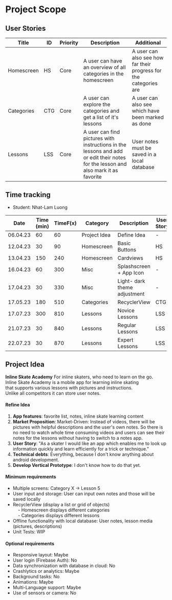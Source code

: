 # Project Scope
## User Stories
| Title      | ID  | Priority | Description                                                                                                                       | Additional                                                        |
|------------|-----|----------|-----------------------------------------------------------------------------------------------------------------------------------|-------------------------------------------------------------------|
| Homescreen | HS  | Core     | A user can have an overview of all categories in the homescreen                                                                   | A user can also see how far their progress for the categories are |
| Categories | CTG | Core     | A user can explore the categories and get a list of it's lessons                                                                  | A user can also see which have been marked as done                |
| Lessons    | LSS | Core     | A user can find pictures with instructions in the lessons and add or edit their notes for the lesson and also mark it as favorite | User notes must be saved in a local database                      |

## Time tracking
- Student: Nhat-Lam Luong

| Date     | Time (min) | TimeF(x) | Category     | Description                  | User Story |
|----------|------------|----------|--------------|------------------------------|------------|
| 06.04.23 | 60         | 60       | Project Idea | Define Idea                  | -          |
| 12.04.23 | 30         | 90       | Homescreen   | Basic Buttons                | HS         |
| 13.04.23 | 150        | 240      | Homescreen   | Cardviews                    | HS         |
| 16.04.23 | 60         | 300      | Misc         | Splashscreen + App Icon      | -          |
| 17.04.23 | 30         | 330      | Misc         | Light- dark theme adjustment | -          |
| 17.05.23 | 180        | 510      | Categories   | RecyclerView                 | CTG        |
| 17.07.23 | 300        | 810      | Lessons      | Novice Lessons               | LSS        |
| 21.07.23 | 30         | 840      | Lessons      | Regular Lessons              | LSS        |
| 22.07.23 | 30         | 870      | Lessons      | Expert Lessons               | LSS        |

## Project Idea
**Inline Skate Academy**
For inline skaters, who need to learn on the go.  
Inline Skate Academy is a mobile app for learning inline skating  
that supports various lessons with pictures and instructions.  
Unlike all competitors it can store user notes.
#### Refine Idea
1. **App features**: favorite list, notes, inline skate learning content
2. **Market Proposition**: Market-Driven: Instead of videos, there will be pictures with helpful descriptions and the user's own notes. So there is no need to watch whole time consuming videos and users can see their notes for the lessons without having to switch to a notes app.
3. **User Story**: "As a skater I would like an app which enables me to look up information quickly and learn efficiently for a trick or technique."
4. **Technical debts**: Everything, because I don't know anything about android development.
5. **Develop Vertical Prototype**: I don't know how to do that yet.
#### Minimum requirements
- Multiple screens: Category X -> Lesson 5
- User input and storage: User can input own notes and those will be saved locally
- RecyclerView (display a list or grid of objects)  
    - Homescreen displays different categories  
    - Categories displays different lessons
- Offline functionality with local database: User notes, lesson media (pictures, descriptions)
- Unit Tests: WIP
#### Optional requirements
- Responsive layout: Maybe
- User login (Firebase Auth): No
- Data synchronization with database in cloud: No
- Crashlytics or analytics: Maybe
- Background tasks: No
- Animations: Maybe
- Multi-Language support: Maybe
- Use of sensors or camera: No